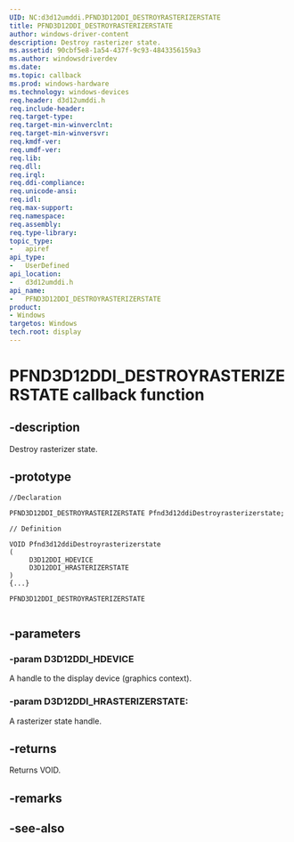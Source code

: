 ```yaml
---
UID: NC:d3d12umddi.PFND3D12DDI_DESTROYRASTERIZERSTATE
title: PFND3D12DDI_DESTROYRASTERIZERSTATE
author: windows-driver-content
description: Destroy rasterizer state.
ms.assetid: 90cbf5e8-1a54-437f-9c93-4843356159a3
ms.author: windowsdriverdev
ms.date: 
ms.topic: callback
ms.prod: windows-hardware
ms.technology: windows-devices
req.header: d3d12umddi.h
req.include-header:
req.target-type:
req.target-min-winverclnt:
req.target-min-winversvr:
req.kmdf-ver:
req.umdf-ver:
req.lib:
req.dll:
req.irql: 
req.ddi-compliance:
req.unicode-ansi:
req.idl:
req.max-support:
req.namespace:
req.assembly:
req.type-library: 
topic_type: 
-	apiref
api_type: 
-	UserDefined
api_location: 
-	d3d12umddi.h
api_name: 
-	PFND3D12DDI_DESTROYRASTERIZERSTATE
product: 
- Windows
targetos: Windows
tech.root: display
---
```


# PFND3D12DDI_DESTROYRASTERIZERSTATE callback function

## -description

Destroy rasterizer state.

## -prototype

```
//Declaration

PFND3D12DDI_DESTROYRASTERIZERSTATE Pfnd3d12ddiDestroyrasterizerstate; 

// Definition

VOID Pfnd3d12ddiDestroyrasterizerstate 
(
	 D3D12DDI_HDEVICE
	 D3D12DDI_HRASTERIZERSTATE
)
{...}

PFND3D12DDI_DESTROYRASTERIZERSTATE 


```

## -parameters

### -param D3D12DDI_HDEVICE  

A handle to the display device (graphics context).
 
### -param D3D12DDI_HRASTERIZERSTATE: 

A rasterizer state handle.

## -returns

Returns VOID.

## -remarks




## -see-also
